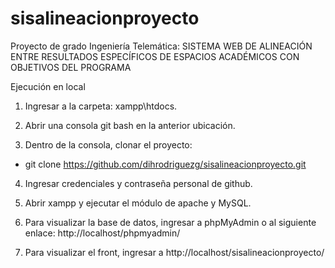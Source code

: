 # sisalineacionproyecto
Proyecto de grado Ingeniería Telemática:  SISTEMA WEB DE ALINEACIÓN ENTRE RESULTADOS ESPECÍFICOS DE ESPACIOS ACADÉMICOS CON OBJETIVOS DEL PROGRAMA

Ejecución en local


1. Ingresar a la carpeta: xampp\htdocs.

2. Abrir una consola git bash en la anterior ubicación.

3. Dentro de la consola, clonar el proyecto:

- git clone https://github.com/dihrodriguezg/sisalineacionproyecto.git

4. Ingresar credenciales y contraseña personal de github.

5. Abrir xampp y ejecutar el módulo de apache y MySQL.

6. Para visualizar la base de datos, ingresar a phpMyAdmin o al siguiente enlace: http://localhost/phpmyadmin/

7. Para visualizar el front, ingresar a http://localhost/sisalineacionproyecto/






